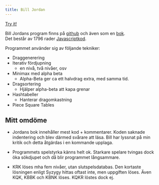 ```yaml
---
title: Bill Jordan
---
```


[Try it!](https://christernilsson.github.io/JavaScript-Chess/)

Bill Jordans program finns på [github](https://github.com/billjordanchess/JavaScript-Chess) och även som en [bok](https://www.amazon.com/How-Write-JavaScript-Chess-Engine/dp/B08L3ZWHXN).  
Det består av 1796 rader [Javascriptkod](https://github.com/billjordanchess/JavaScript-Chess/blob/master/engine2.js).  

Programmet använder sig av följande tekniker:

* Draggenerering
* Iterativ fördjupning
	* en nivå, två nivåer, osv
* Minimax med alpha beta
	* Alpha-Beta ger ca ett halvdrag extra, med samma tid.
* Dragsortering
	* Hjälper alpha-beta att kapa grenar
* Hashtabeller
	* Hanterar dragomkastning
* Piece Square Tables

## Mitt omdöme

* Jordans bok innehåller mest kod + kommentarer. Koden saknade indentering och blev därmed svårare att läsa. Bill har lyssnat på min kritik och detta åtgärdas i en kommande upplaga.

* Programmets spelstyrka känns helt ok. Starkare spelare tvingas dock öka sökdjupet och då blir programmet långsammare. 

* KRK löses mha fem nivåer, utan slutspelsdatabas. Den kortaste lösningen enligt Syzygy hittas oftast inte, men uppgiften löses. Även KQK, KBBK och KBNK löses. KQKR löstes dock ej.
